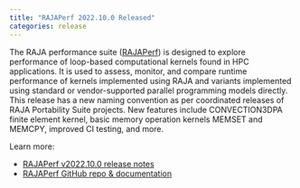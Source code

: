 ```yaml
---
title: "RAJAPerf 2022.10.0 Released"
categories: release
---
```


The RAJA performance suite ([RAJAPerf](https://github.com/LLNL/RAJAPerf)) is designed to explore performance of loop-based computational kernels found in HPC applications. It is used to assess, monitor, and compare runtime performance of kernels implemented using RAJA and variants implemented using standard or vendor-supported parallel programming models directly. This release has a new naming convention as per coordinated releases of RAJA Portability Suite projects. New features include CONVECTION3DPA finite element kernel, basic memory operation kernels MEMSET and MEMCPY, improved CI testing, and more.

Learn more:

- [RAJAPerf v2022.10.0 release notes](https://github.com/LLNL/RAJAPerf/releases/tag/v2022.10.0)
- [RAJAPerf GitHub repo & documentation](https://github.com/LLNL/RAJAPerf)
